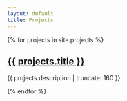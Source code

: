 ```yaml
---
layout: default
title: Projects
---
```

{% for projects in site.projects %}

  <h2>
    <a href="{{ projects.url | prepend: site.baseurl }}">
      {{ projects.title }}
    </a>
  </h2>

  <p class="post-excerpt">{{ projects.description | truncate: 160 }}</p>

{% endfor %}

